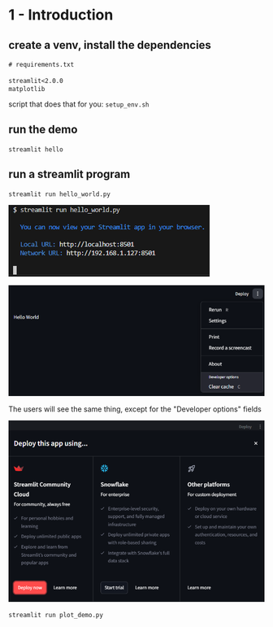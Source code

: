 # 1 - Introduction

## create a venv, install the dependencies

```none
# requirements.txt

streamlit<2.0.0
matplotlib
```

script that does that for you: `setup_env.sh`

## run the demo

```shell
streamlit hello
```

## run a streamlit program

```shell
streamlit run hello_world.py
```

![a](img/2025-01-28-11-53-59.png)

![a](img/2025-01-28-11-54-48.png)

The users will see the same thing, except for the "Developer options" fields

![a](img/2025-01-28-11-57-34.png)

```shell
streamlit run plot_demo.py
```
